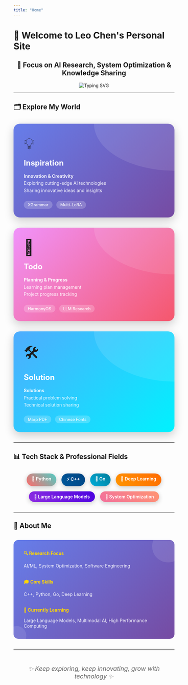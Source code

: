 ```yaml
---
title: "Home"
---
```


# 👋 Welcome to Leo Chen's Personal Site

<div align="center">
  <h2>🎯 Focus on AI Research, System Optimization & Knowledge Sharing</h2>
</div>

<div align="center">
  <img src="https://readme-typing-svg.herokuapp.com?font=JetBrains+Mono&weight=600&size=22&duration=3000&pause=1000&color=58A6FF&center=true&vCenter=true&multiline=true&width=600&height=120&lines=AI+%2F+ML+Researcher;System+Optimization+Expert;Knowledge+Sharing+Enthusiast" alt="Typing SVG" />
</div>

---

## 🗂️ Explore My World

<div style="display: grid; grid-template-columns: repeat(auto-fit, minmax(300px, 1fr)); gap: 2rem; margin: 2rem 0;">

<div style="background: linear-gradient(135deg, #667eea 0%, #764ba2 100%); border-radius: 20px; padding: 2rem; box-shadow: 0 10px 30px rgba(0,0,0,0.2); transition: all 0.3s ease; position: relative; overflow: hidden;">
  <div style="position: absolute; top: -50%; right: -50%; width: 100%; height: 100%; background: rgba(255,255,255,0.1); border-radius: 50%; transition: all 0.3s ease;"></div>
  <div style="position: relative; z-index: 2;">
    <div style="font-size: 3rem; margin-bottom: 1rem;">💡</div>
    <h3 style="color: white; margin: 0 0 1rem 0; font-size: 1.5rem;">
      <a href="/en/inspiration/" style="color: white; text-decoration: none;">Inspiration</a>
    </h3>
    <p style="color: rgba(255,255,255,0.9); margin: 0; line-height: 1.6;">
      <strong>Innovation & Creativity</strong><br/>
      Exploring cutting-edge AI technologies<br/>
      Sharing innovative ideas and insights
    </p>
    <div style="margin-top: 1.5rem;">
      <span style="background: rgba(255,255,255,0.2); padding: 0.3rem 0.8rem; border-radius: 20px; font-size: 0.8rem; color: white;">XGrammar</span>
      <span style="background: rgba(255,255,255,0.2); padding: 0.3rem 0.8rem; border-radius: 20px; font-size: 0.8rem; color: white; margin-left: 0.5rem;">Multi-LoRA</span>
    </div>
  </div>
</div>

<div style="background: linear-gradient(135deg, #f093fb 0%, #f5576c 100%); border-radius: 20px; padding: 2rem; box-shadow: 0 10px 30px rgba(0,0,0,0.2); transition: all 0.3s ease; position: relative; overflow: hidden;">
  <div style="position: absolute; top: -50%; right: -50%; width: 100%; height: 100%; background: rgba(255,255,255,0.1); border-radius: 50%; transition: all 0.3s ease;"></div>
  <div style="position: relative; z-index: 2;">
    <div style="font-size: 3rem; margin-bottom: 1rem;">📝</div>
    <h3 style="color: white; margin: 0 0 1rem 0; font-size: 1.5rem;">
      <a href="/en/todo/" style="color: white; text-decoration: none;">Todo</a>
    </h3>
    <p style="color: rgba(255,255,255,0.9); margin: 0; line-height: 1.6;">
      <strong>Planning & Progress</strong><br/>
      Learning plan management<br/>
      Project progress tracking
    </p>
    <div style="margin-top: 1.5rem;">
      <span style="background: rgba(255,255,255,0.2); padding: 0.3rem 0.8rem; border-radius: 20px; font-size: 0.8rem; color: white;">HarmonyOS</span>
      <span style="background: rgba(255,255,255,0.2); padding: 0.3rem 0.8rem; border-radius: 20px; font-size: 0.8rem; color: white; margin-left: 0.5rem;">LLM Research</span>
    </div>
  </div>
</div>

<div style="background: linear-gradient(135deg, #4facfe 0%, #00f2fe 100%); border-radius: 20px; padding: 2rem; box-shadow: 0 10px 30px rgba(0,0,0,0.2); transition: all 0.3s ease; position: relative; overflow: hidden;">
  <div style="position: absolute; top: -50%; right: -50%; width: 100%; height: 100%; background: rgba(255,255,255,0.1); border-radius: 50%; transition: all 0.3s ease;"></div>
  <div style="position: relative; z-index: 2;">
    <div style="font-size: 3rem; margin-bottom: 1rem;">🛠️</div>
    <h3 style="color: white; margin: 0 0 1rem 0; font-size: 1.5rem;">
      <a href="/en/solution/" style="color: white; text-decoration: none;">Solution</a>
    </h3>
    <p style="color: rgba(255,255,255,0.9); margin: 0; line-height: 1.6;">
      <strong>Solutions</strong><br/>
      Practical problem solving<br/>
      Technical solution sharing
    </p>
    <div style="margin-top: 1.5rem;">
      <span style="background: rgba(255,255,255,0.2); padding: 0.3rem 0.8rem; border-radius: 20px; font-size: 0.8rem; color: white;">Marp PDF</span>
      <span style="background: rgba(255,255,255,0.2); padding: 0.3rem 0.8rem; border-radius: 20px; font-size: 0.8rem; color: white; margin-left: 0.5rem;">Chinese Fonts</span>
    </div>
  </div>
</div>

</div>

<style>
@keyframes float {
  0% { transform: translateY(0px) rotate(0deg); }
  33% { transform: translateY(-10px) rotate(1deg); }
  66% { transform: translateY(-5px) rotate(-1deg); }
  100% { transform: translateY(0px) rotate(0deg); }
}

div[style*="linear-gradient"]:hover {
  transform: translateY(-5px) scale(1.02);
  box-shadow: 0 20px 40px rgba(0,0,0,0.3) !important;
}

div[style*="linear-gradient"]:hover div[style*="border-radius: 50%"] {
  transform: scale(1.5);
  opacity: 0.6;
}
</style>

---

## 📊 Tech Stack & Professional Fields

<div style="display: flex; flex-wrap: wrap; gap: 1rem; justify-content: center; margin: 2rem 0;">
  <span style="background: linear-gradient(45deg, #FF6B6B, #4ECDC4); color: white; padding: 0.5rem 1rem; border-radius: 25px; font-weight: 600; box-shadow: 0 4px 15px rgba(0,0,0,0.2);">🐍 Python</span>
  <span style="background: linear-gradient(45deg, #00599C, #004482); color: white; padding: 0.5rem 1rem; border-radius: 25px; font-weight: 600; box-shadow: 0 4px 15px rgba(0,0,0,0.2);">⚡ C++</span>
  <span style="background: linear-gradient(45deg, #00ADD8, #007D9C); color: white; padding: 0.5rem 1rem; border-radius: 25px; font-weight: 600; box-shadow: 0 4px 15px rgba(0,0,0,0.2);">🚀 Go</span>
  <span style="background: linear-gradient(45deg, #FF9500, #FF6B00); color: white; padding: 0.5rem 1rem; border-radius: 25px; font-weight: 600; box-shadow: 0 4px 15px rgba(0,0,0,0.2);">🧠 Deep Learning</span>
  <span style="background: linear-gradient(45deg, #8E2DE2, #4A00E0); color: white; padding: 0.5rem 1rem; border-radius: 25px; font-weight: 600; box-shadow: 0 4px 15px rgba(0,0,0,0.2);">🤖 Large Language Models</span>
  <span style="background: linear-gradient(45deg, #F2709C, #FF9472); color: white; padding: 0.5rem 1rem; border-radius: 25px; font-weight: 600; box-shadow: 0 4px 15px rgba(0,0,0,0.2);">🔧 System Optimization</span>
</div>

---

## 🎯 About Me

<div style="background: linear-gradient(135deg, #667eea 0%, #764ba2 100%); border-radius: 15px; padding: 2rem; color: white; margin: 2rem 0; position: relative; overflow: hidden;">
  <div style="position: absolute; top: 0; right: 0; width: 100px; height: 100px; background: rgba(255,255,255,0.1); border-radius: 50%; transform: translate(30px, -30px);"></div>
  <div style="position: absolute; bottom: 0; left: 0; width: 60px; height: 60px; background: rgba(255,255,255,0.1); border-radius: 50%; transform: translate(-20px, 20px);"></div>

  <div style="position: relative; z-index: 2;">
    <div style="display: grid; grid-template-columns: repeat(auto-fit, minmax(250px, 1fr)); gap: 2rem;">
      <div>
        <h4 style="margin: 0 0 1rem 0; color: #FFD700;">🔍 Research Focus</h4>
        <p style="margin: 0; opacity: 0.9;">AI/ML, System Optimization, Software Engineering</p>
      </div>
      <div>
        <h4 style="margin: 0 0 1rem 0; color: #FFD700;">🎓 Core Skills</h4>
        <p style="margin: 0; opacity: 0.9;">C++, Python, Go, Deep Learning</p>
      </div>
      <div>
        <h4 style="margin: 0 0 1rem 0; color: #FFD700;">🌱 Currently Learning</h4>
        <p style="margin: 0; opacity: 0.9;">Large Language Models, Multimodal AI, High Performance Computing</p>
      </div>
    </div>
  </div>
</div>

---

<div align="center" style="margin: 3rem 0;">
  <p style="font-size: 1.2rem; color: #666; font-style: italic;">
    ✨ Keep exploring, keep innovating, grow with technology ✨
  </p>
</div>